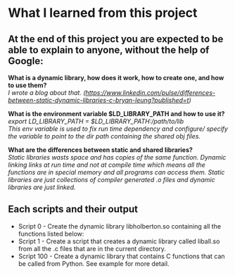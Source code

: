 # What I learned from this project  
At the end of this project you are expected to be able to explain to anyone, without the help of Google:  
---   

**What is a dynamic library, how does it work, how to create one, and how to use them?**  
*I wrote a blog about that. (https://www.linkedin.com/pulse/differences-between-static-dynamic-libraries-c-bryan-leung?published=t)*  

**What is the environment variable $LD\_LIBRARY\_PATH and how to use it?**   
*export LD\_LIBRARY\_PATH = $LD\_LIBRARY\_PATH:/path/to/lib  
This env variable is used to fix run time dependency and configure/ specify the
variable to point to the dir path containing the shared obj files.*  

**What are the differences between static and shared libraries?**  
*Static libraries wasts space and has copies of the same function. Dynamic
linking links at run time and not at compile time which means all the functions
are in special memory and all programs can access them. Static libraries are
just collections of compiler generated .o files and dynamic libraries are just
linked.*  

 
## Each scripts and their output  
* Script 0 - Create the dynamic library libholberton.so containing all the functions listed below:  
* Script 1 - Create a script that creates a dynamic library called liball.so from all the .c files that are in the current directory.    
* Script 100 - Create a dynamic library that contains C functions that can be called from Python. See example for more detail.  

